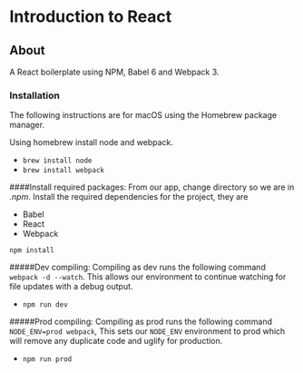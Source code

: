 # Introduction to React

## About
A React boilerplate using NPM, Babel 6 and Webpack 3.

### Installation
The following instructions are for macOS using the Homebrew package manager.

Using homebrew install node and webpack.

* `brew install node`
* `brew install webpack`

####Install required packages:
From our app, change directory so we are in *.npm*. Install the required dependencies for the project, they are

* Babel
* React
* Webpack

`npm install`

#####Dev compiling:
Compiling as dev runs the following command `webpack -d --watch`. This allows our environment to continue watching for
file updates with a debug output.

* `npm run dev`

#####Prod compiling:
Compiling as prod runs the following command `NODE_ENV=prod webpack`, This sets our `NODE_ENV` environment to prod which
will remove any duplicate code and uglify for production.

* `npm run prod`
